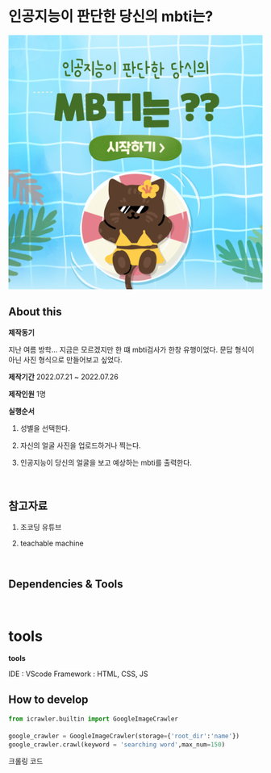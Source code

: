 # 인공지능이 판단한 당신의 mbti는?

<img src="./cover.png">


## About this


**제작동기**

지난 여름 방학... 지금은 모르겠지만 한 떄 mbti검사가 한창 유행이었다. 문답 형식이 아닌 사진 형식으로 만들어보고 싶었다.

**제작기간**
2022.07.21 ~ 2022.07.26

**제작인원**
1명

**실행순서**
1. 성별을 선택한다.

2. 자신의 얼굴 사진을 업로드하거나 찍는다.

3. 인공지능이 당신의 얼굴을 보고 예상하는 mbti를 출력한다.




	



<br />

## 참고자료

1. 조코딩 유튜브

2. teachable machine
<br>

## Dependencies & Tools 
<br>

# **tools**

**tools**

IDE : VScode
Framework : HTML, CSS, JS



## How to develop

```python
from icrawler.builtin import GoogleImageCrawler

google_crawler = GoogleImageCrawler(storage={'root_dir':'name'})
google_crawler.crawl(keyword = 'searching word',max_num=150)
```
크롤링 코드








